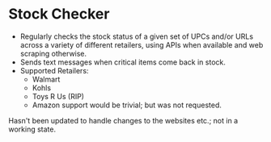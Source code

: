 # Stock Checker

* Regularly checks the stock status of a given set of UPCs and/or URLs across a variety of different retailers, using APIs when available and web scraping otherwise.
* Sends text messages when critical items come back in stock.
* Supported Retailers:
  * Walmart
  * Kohls
  * Toys R Us (RIP)
  * Amazon support would be trivial; but was not requested.

Hasn't been updated to handle changes to the websites etc.; not in a working state.
